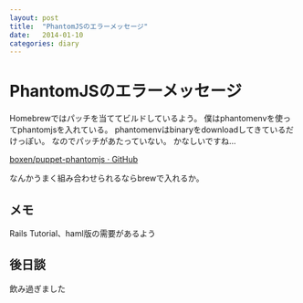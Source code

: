 ```yaml
---
layout: post
title:  "PhantomJSのエラーメッセージ"
date:   2014-01-10
categories: diary
---
```

# PhantomJSのエラーメッセージ

Homebrewではパッチを当ててビルドしているよう。
僕はphantomenvを使ってphantomjsを入れている。
phantomenvはbinaryをdownloadしてきているだけっぽい。
なのでパッチがあたっていない。
かなしいですね...

[boxen/puppet-phantomjs · GitHub](https://github.com/boxen/puppet-phantomjs)

なんかうまく組み合わせられるならbrewで入れるか。

## メモ
Rails Tutorial、haml版の需要があるよう

## 後日談
飲み過ぎました

